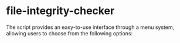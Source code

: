 # file-integrity-checker
The script provides an easy-to-use interface through a menu system, allowing users to choose from the following options:
